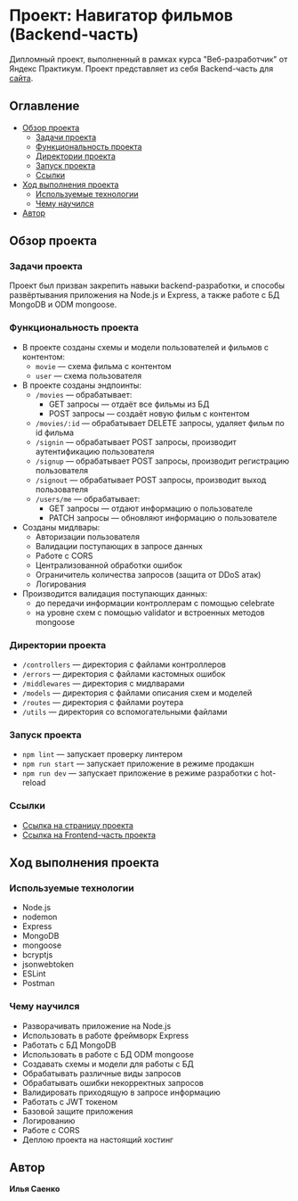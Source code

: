 # Проект: Навигатор фильмов (Backend-часть)

Дипломный проект, выполненный в рамках курса "Веб-разработчик" от Яндекс Практикум.
Проект представляет из себя Backend-часть для [сайта](https://moviespoisk.diplom.nomoredomainsrocks.ru/).

## Оглавление

- [Обзор проекта](#обзор-проекта)
  - [Задачи проекта](#задачи-проекта)
  - [Функциональность проекта](#функциональность-проекта)
  - [Директории проекта](#директории-проекта)
  - [Запуск проекта](#запуск-проекта)
  - [Ссылки](#ссылки)
- [Ход выполнения проекта](#ход-выполнения-проекта)
  - [Используемые технологии](#используемые-технологии)
  - [Чему научился](#чему-научился)
- [Автор](#автор)

## Обзор проекта

### Задачи проекта

Проект был призван закрепить навыки backend-разработки, и способы развёртывания приложения на Node.js и Express, а также работе с БД MongoDB и ODM mongoose.

### Функциональность проекта

- В проекте созданы схемы и модели пользователей и фильмов с контентом:
  - `movie` — схема фильма с контентом
  - `user` — схема пользователя
- В проекте созданы эндпоинты:
  - `/movies` — обрабатывает:
    - GET запросы — отдаёт все фильмы из БД
    - POST запросы — создаёт новую фильм с контентом
  - `/movies/:id` — обрабатывает DELETE запросы, удаляет фильм по id фильма
  - `/signin` — обрабатывает POST запросы, производит аутентификацию пользователя
  - `/signup` — обрабатывает POST запросы, производит регистрацию пользователя
  - `/signout` — обрабатывает POST запросы, производит выход пользователя
  - `/users/me` — обрабатывает:
    - GET запросы — отдают информацию о пользователе
    - PATCH запросы — обновляют информацию о пользователе
- Созданы мидлвары:
  - Авторизации пользователя
  - Валидации поступающих в запросе данных
  - Работе с CORS
  - Централизованной обработки ошибок
  - Ограничитель количества запросов (защита от DDoS атак)
  - Логирования
- Производится валидация поступающих данных:
  - до передачи информации контроллерам с помощью celebrate
  - на уровне схем с помощью validator и встроенных методов mongoose

### Директории проекта

- `/controllers` — директория с файлами контроллеров
- `/errors` — директория с файлами кастомных ошибок
- `/middlewares` — директория с мидлварами
- `/models` — директория с файлами описания схем и моделей
- `/routes` — директория с файлами роутера
- `/utils` — директория со вспомогательными файлами

### Запуск проекта

- `npm lint` — запускает проверку линтером
- `npm run start` — запускает приложение в режиме продакшн
- `npm run dev` — запускает приложение в режиме разработки с hot-reload

### Ссылки

- [Ссылка на страницу проекта](https://moviespoisk.diplom.nomoredomainsrocks.ru/)
- [Ссылка на Frontend-часть проекта](https://github.com/IlyaSaenko/movies-explorer-frontend)

## Ход выполнения проекта

### Используемые технологии

- Node.js
- nodemon
- Express
- MongoDB
- mongoose
- bcryptjs
- jsonwebtoken
- ESLint
- Postman

### Чему научился

- Разворачивать приложение на Node.js
- Использовать в работе фреймворк Express
- Работать с БД MongoDB
- Использовать в работе с БД ODM mongoose
- Создавать схемы и модели для работы с БД
- Обрабатывать различные виды запросов
- Обрабатывать ошибки некорректных запросов
- Валидировать приходящую в запросе информацию
- Работать с JWT токеном
- Базовой защите приложения
- Логированию
- Работе с CORS
- Деплою проекта на настоящий хостинг

## Автор

**Илья Саенко**